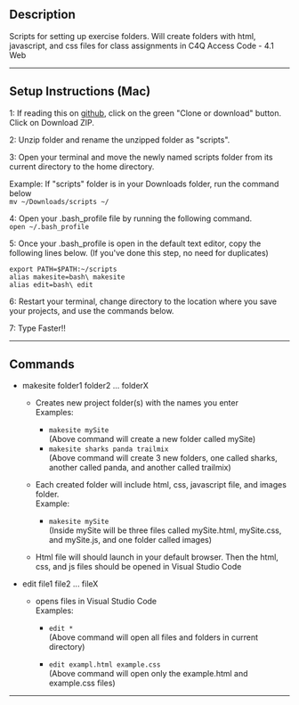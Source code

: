 Description
--- 
Scripts for setting up exercise folders. Will create folders with 
html, javascript, and css files for class assignments in 
C4Q Access Code - 4.1 Web
_________________________________________________________________________

Setup Instructions (Mac)
---
1: If reading this on [github](https://github.com/Acostill/scripts), click on
the green "Clone or download" button.
Click on Download ZIP.

2: Unzip folder and rename the unzipped folder as "scripts".

3: Open your terminal and move the newly named scripts folder from 
its current directory to the home directory.

Example: If "scripts" folder is in your Downloads folder, 
run the command below  
```mv ~/Downloads/scripts ~/```

4: Open your .bash_profile file by running the following command.  
```open ~/.bash_profile```

5: Once your .bash_profile is open in the default text editor, copy the 
following lines below. (If you've done this step, no need for duplicates)  
```
export PATH=$PATH:~/scripts
alias makesite=bash\ makesite
alias edit=bash\ edit
```

6: Restart your terminal, change directory to the location where you save
your projects, and use the commands below.

7: Type Faster!!
_________________________________________________________________________

Commands
---
* makesite folder1 folder2 ... folderX
    * Creates new project folder(s) with the names you enter  
        Examples:  
        * ```makesite mySite```  
        (Above command will create a 
        new folder called mySite)
        * ```makesite sharks panda trailmix```  
        (Above command will create 3 new folders, one called 
        sharks, another called panda, and another called trailmix)

    * Each created folder will include html, css, javascript file, and images folder.  
        Example:  
        * ```makesite mySite```  
        (Inside mySite will be three files called mySite.html, 
        mySite.css, and mySite.js, and one folder called images)

    * Html file will should launch in your default browser. Then the
    html, css, and js files should be opened in Visual Studio Code

* edit file1 file2 ... fileX
    * opens files in Visual Studio Code  
        Examples:  
        * ```edit *```  
        (Above command will open all files and folders in current directory)

        * ```edit exampl.html example.css```  
        (Above command will open only the 
        example.html and example.css files)
_________________________________________________________________________